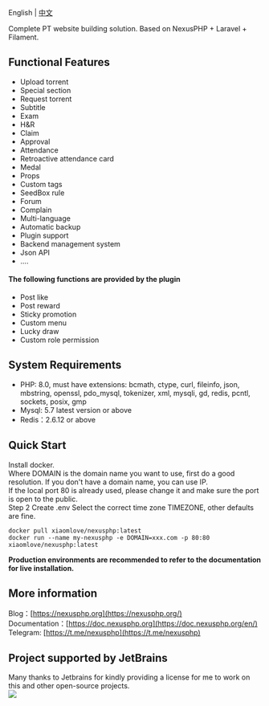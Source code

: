 English | [中文](/)

Complete PT website building solution. Based on NexusPHP + Laravel + Filament.

## Functional Features

- Upload torrent
- Special section  
- Request torrent
- Subtitle
- Exam
- H&R
- Claim  
- Approval  
- Attendance
- Retroactive attendance card  
- Medal
- Props  
- Custom tags 
- SeedBox rule  
- Forum
- Complain  
- Multi-language
- Automatic backup
- Plugin support  
- Backend management system
- Json API
- ....
 
#### The following functions are provided by the plugin
- Post like
- Post reward
- Sticky promotion
- Custom menu
- Lucky draw
- Custom role permission
## System Requirements
- PHP: 8.0, must have extensions: bcmath, ctype, curl, fileinfo, json, mbstring, openssl, pdo_mysql, tokenizer, xml, mysqli, gd, redis, pcntl, sockets, posix, gmp
- Mysql: 5.7 latest version or above
- Redis：2.6.12 or above

## Quick Start
Install docker.  
Where DOMAIN is the domain name you want to use, first do a good resolution. If you don't have a domain name, you can use IP.   
If the local port 80 is already used, please change it and make sure the port is open to the public.  
Step 2 Create .env Select the correct time zone TIMEZONE, other defaults are fine.  
```
docker pull xiaomlove/nexusphp:latest
docker run --name my-nexusphp -e DOMAIN=xxx.com -p 80:80 xiaomlove/nexusphp:latest
```
**Production environments are recommended to refer to the documentation for live installation.**

## More information
Blog：[https://nexusphp.org](https://nexusphp.org/)  
Documentation：[https://doc.nexusphp.org](https://doc.nexusphp.org/en/)  
Telegram: [https://t.me/nexusphp](https://t.me/nexusphp)  

## Project supported by JetBrains
Many thanks to Jetbrains for kindly providing a license for me to work on this and other open-source projects.  
[![](https://resources.jetbrains.com/storage/products/company/brand/logos/jb_beam.svg)](https://www.jetbrains.com/?from=https://github.com/xiaomlove/nexusphp)

